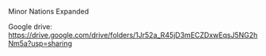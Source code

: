 Minor Nations Expanded

Google drive: https://drive.google.com/drive/folders/1Jr52a_R45jD3mECZDxwEqsJ5NG2hNm5a?usp=sharing
